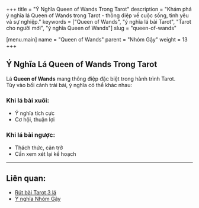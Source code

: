 +++
title = "Ý Nghĩa Queen of Wands Trong Tarot"
description = "Khám phá ý nghĩa lá Queen of Wands trong Tarot - thông điệp về cuộc sống, tình yêu và sự nghiệp."
keywords = ["Queen of Wands", "ý nghĩa lá bài Tarot", "Tarot cho người mới", "ý nghĩa Queen of Wands"]
slug = "queen-of-wands"

[menu.main]
name = "Queen of Wands"
parent = "Nhóm Gậy"
weight = 13
+++

## Ý Nghĩa Lá Queen of Wands Trong Tarot

Lá **Queen of Wands** mang thông điệp đặc biệt trong hành trình Tarot.  
Tùy vào bối cảnh trải bài, ý nghĩa có thể khác nhau:

### Khi lá bài xuôi:
- Ý nghĩa tích cực  
- Cơ hội, thuận lợi  

### Khi lá bài ngược:
- Thách thức, cản trở  
- Cần xem xét lại kế hoạch  

---

## Liên quan:
- [Rút bài Tarot 3 lá](../../)
- [Ý nghĩa Nhóm Gậy](../)
